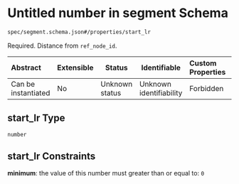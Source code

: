 # Untitled number in segment Schema

```txt
spec/segment.schema.json#/properties/start_lr
```

Required. Distance from `ref_node_id`.


| Abstract            | Extensible | Status         | Identifiable            | Custom Properties | Additional Properties | Access Restrictions | Defined In                                                                    |
| :------------------ | ---------- | -------------- | ----------------------- | :---------------- | --------------------- | ------------------- | ----------------------------------------------------------------------------- |
| Can be instantiated | No         | Unknown status | Unknown identifiability | Forbidden         | Allowed               | none                | [segment.schema.json\*](../../out/segment.schema.json "open original schema") |

## start_lr Type

`number`

## start_lr Constraints

**minimum**: the value of this number must greater than or equal to: `0`
